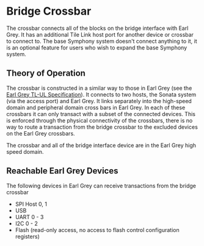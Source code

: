 # Bridge Crossbar

The crossbar connects all of the blocks on the bridge interface with Earl Grey.
It has an additional Tile Link host port for another device or crossbar to connect to.
The base Symphony system doesn't connect anything to it, it is an optional feature for users who wish to expand the base Symphony system.

## Theory of Operation

The crossbar is constructed in a similar way to those in Earl Grey (see the [Earl Grey TL-UL Specification](https://opentitan.org/book/hw/ip/tlul/index.html)).
It connects to two hosts, the Sonata system (via the access port) and Earl Grey.
It links separately into the high-speed domain and peripheral domain cross bars in Earl Grey.
In each of these crossbars it can only transact with a subset of the connected devices.
This is enforced through the physical connectivity of the crossbars, there is no way to route a transaction from the bridge crossbar to the excluded devices on the Earl Grey crossbars.

The crossbar and all of the bridge interface device are in the Earl Grey high speed domain.

## Reachable Earl Grey Devices

The following devices in Earl Grey can receive transactions from the bridge crossbar

 * SPI Host 0, 1
 * USB
 * UART 0 - 3
 * I2C 0 - 2
 * Flash (read-only access, no access to flash control configuration registers)
